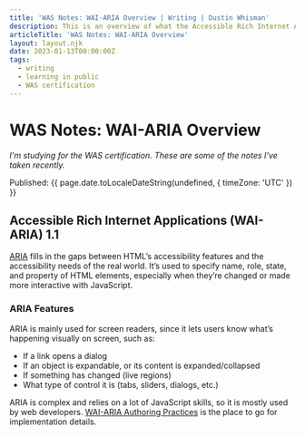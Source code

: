 ```yaml
---
title: 'WAS Notes: WAI-ARIA Overview | Writing | Dustin Whisman'
description: This is an overview of what the Accessible Rich Internet Applications are and what they're used for.
articleTitle: 'WAS Notes: WAI-ARIA Overview'
layout: layout.njk
date: 2023-01-13T00:00:00Z
tags:
  - writing
  - learning in public
  - WAS certification
---
```


# WAS Notes: WAI-ARIA Overview

_I'm studying for the WAS certification. These are some of the notes I've taken recently._

<p class="cmp-fine-print">
  Published:
  <time datetime="{{ page.date.toISOString() }}">
    {{ page.date.toLocaleDateString(undefined, { timeZone: 'UTC' }) }}
  </time>
</p>

## Accessible Rich Internet Applications (WAI-ARIA) 1.1

[ARIA](https://www.w3.org/WAI/standards-guidelines/aria/) fills in the gaps between HTML’s accessibility features and the accessibility needs of the real world. It’s used to specify name, role, state, and property of HTML elements, especially when they’re changed or made more interactive with JavaScript.

### ARIA Features

ARIA is mainly used for screen readers, since it lets users know what’s happening visually on screen, such as:

- If a link opens a dialog
- If an object is expandable, or its content is expanded/collapsed
- If something has changed (live regions)
- What type of control it is (tabs, sliders, dialogs, etc.)

ARIA is complex and relies on a lot of JavaScript skills, so it is mostly used by web developers. [WAI-ARIA Authoring Practices](https://www.w3.org/WAI/ARIA/apg/) is the place to go for implementation details.
